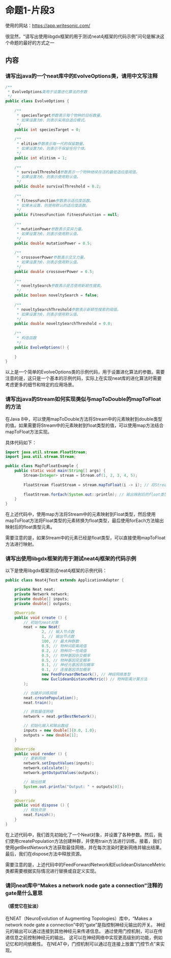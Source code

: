 # 命题1-片段3

使用的网站：<https://app.writesonic.com/>

很显然，“请写出使用libgdx框架的用于测试neat4j框架的代码示例”问句是解决这个命题的最好的方式之一

## 内容

### 请写出java的一个neat库中的EvolveOptions类，请用中文写注释

```java
/**
 * EvolveOptions类用于设置进化算法的参数
 */
public class EvolveOptions {
    
    /**
     * speciesTarget参数表示每个物种的目标数量。
     * 如果设置为0，则表示采用自适应模式。
     */
    public int speciesTarget = 0;
    
    /**
     * elitism参数表示每一代的保留数量。
     * 如果设置为0，则表示不保留任何个体。
     */
    public int elitism = 1;
    
    /**
     * survivalThreshold参数表示一个物种继续存活的最低适应度阈值。
     * 如果设置为0，则表示使用默认值。
     */
    public double survivalThreshold = 0.2;
    
    /**
     * fitnessFunction参数表示适应度函数。
     * 如果未设置，则使用默认的适应度函数。
     */
    public FitnessFunction fitnessFunction = null;
    
    /**
     * mutationPower参数表示变异力量。
     * 如果设置为0，则表示使用默认值。
     */
    public double mutationPower = 0.5;
    
    /**
     * crossoverPower参数表示交叉力量。
     * 如果设置为0，则表示使用默认值。
     */
    public double crossoverPower = 0.5;
    
    /**
     * noveltySearch参数表示是否使用新颖性搜索。
     */
    public boolean noveltySearch = false;
    
    /**
     * noveltySearchThreshold参数表示新颖性搜索的阈值。
     * 如果设置为0，则表示使用默认值。
     */
    public double noveltySearchThreshold = 0.0;
    
    /**
     * 构造函数
     */
    public EvolveOptions() {
        
    }
}
```

以上是一个简单的EvolveOptions类的示例代码，用于设置进化算法的参数。需要注意的是，这只是一个基本的示例代码，实际上在实现neat库的进化算法时需要考虑更多的细节和特定的应用场景。

### 请写出java的Stream如何实现类似与mapToDouble的mapToFloat的方法

在Java 8中，可以使用mapToDouble方法将Stream中的元素映射到double类型的值。如果需要将Stream中的元素映射到float类型的值，可以使用map方法结合mapToFloat方法实现。

具体代码如下：

```java
import java.util.stream.FloatStream;
import java.util.stream.Stream;

public class MapToFloatExample {
    public static void main(String[] args) {
        Stream<Integer> stream = Stream.of(1, 2, 3, 4, 5);
        
        FloatStream floatStream = stream.mapToFloat(i -> i); // 将Stream中的元素映射到float类型的值
        
        floatStream.forEach(System.out::println); // 输出映射后的float类型元素
    }
}
```

在上述代码中，使用map方法将Stream中的元素映射到Float类型，然后使用mapToFloat方法将Float类型的元素转换为float类型，最后使用forEach方法输出映射后的float类型元素。

需要注意的是，如果Stream中的元素已经是float类型，可以直接使用mapToFloat方法进行映射。

### 请写出使用libgdx框架的用于测试neat4j框架的代码示例

以下是使用libgdx框架测试neat4j框架的示例代码：

```java
public class Neat4jTest extends ApplicationAdapter {

    private Neat neat;
    private Network network;
    private double[] inputs;
    private double[] outputs;

    @Override
    public void create () {
        // 初始化neat对象
        neat = new Neat(
                2, // 输入节点数
                1, // 输出节点数
                100, // 最大种群数
                0.5, // 物种间距离阈值
                0.2, // 物种同一性阈值
                0.5, // 物种基因杂交概率
                0.5, // 物种基因突变概率
                0.1, // 神经元基因添加概率
                0.1, // 连接基因添加概率
                new FeedForwardNetwork(), // 神经网络类型
                new EuclideanDistanceMetric() // 物种距离计算方法
        );

        // 创建并训练网络
        neat.createPopulation();
        neat.train();

        // 获取最佳网络
        network = neat.getBestNetwork();

        // 初始化输入和输出数组
        inputs = new double[]{0.0, 1.0};
        outputs = new double[1];
    }

    @Override
    public void render () {
        // 更新网络
        network.setInputValues(inputs);
        network.calculate();
        network.getOutputValues(outputs);

        // 输出结果
        System.out.println("Output: " + outputs[0]);
    }

    @Override
    public void dispose () {
        // 释放资源
        neat.finish();
    }
}
```

在上述代码中，我们首先初始化了一个Neat对象，并设置了各种参数。然后，我们使用createPopulation方法创建种群，并使用train方法进行训练。接着，我们使用getBestNetwork方法获取最佳网络，并在每次渲染时更新网络并输出结果。最后，我们在dispose方法中释放资源。

需要注意的是，上述代码中的FeedForwardNetwork和EuclideanDistanceMetric类都需要根据实际情况进行替换或自定义实现。

### 请问neat库中“Makes a network node gate a connection”注释的gate是什么意思

#### （感觉它在扯淡）

在NEAT（NeuroEvolution of Augmenting Topologies）库中，“Makes a network node gate a connection”中的“gate”是指控制神经元输出的开关。 神经元的输出可以通过连接到其他神经元来传递信息。 通过使用门控机制，可以在传递信息之前控制神经元的输出。 这可以在神经网络中实现更高级别的功能，例如记忆和时间依赖性。 在NEAT中，门控机制可以通过在连接上放置“门控节点”来实现。
